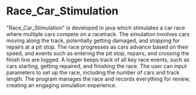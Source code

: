 # Race_Car_Stimulation
"Race_Car_Stimulation" is developed in java which stimulates a car race where multiple cars compete on a racetrack. The simulation involves cars moving along the track, potentially getting damaged, and stopping for repairs at a pit stop. The race progresses as cars advance based on their speed, and events such as entering the pit stop, repairs, and crossing the finish line are logged. A logger keeps track of all key race events, such as cars starting, getting repaired, and finishing the race. The user can input parameters to set up the race, including the number of cars and track length. The program manages the race and records everything for review, creating an engaging simulation experience.
